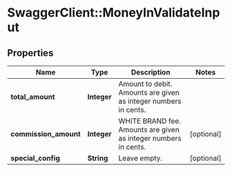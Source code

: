 # SwaggerClient::MoneyInValidateInput

## Properties
Name | Type | Description | Notes
------------ | ------------- | ------------- | -------------
**total_amount** | **Integer** | Amount to debit.  Amounts are given as integer numbers in cents. | 
**commission_amount** | **Integer** | WHITE BRAND fee.  Amounts are given as integer numbers in cents. | [optional] 
**special_config** | **String** | Leave empty. | [optional] 


